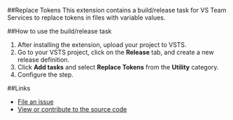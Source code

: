 ##Replace Tokens
This extension contains a build/release task for VS Team Services to replace tokens in files with variable values.

##How to use the build/release task
1. After installing the extension, upload your project to VSTS.
2. Go to your VSTS project, click on the **Release** tab, and create a new release definition.
3. Click **Add tasks** and select **Replace Tokens** from the **Utility** category.
4. Configure the step.

##Links
- [File an issue](https://github.com/qetza/vsts-replacetokens-task/issues)
- [View or contribute to the source code](https://github.com/qetza/vsts-replacetokens-task/)